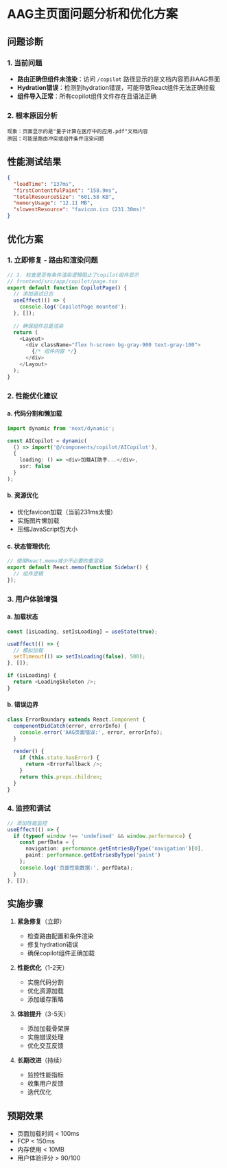 # AAG主页面问题分析和优化方案

## 问题诊断

### 1. 当前问题
- **路由正确但组件未渲染**：访问 `/copilot` 路径显示的是文档内容而非AAG界面
- **Hydration错误**：检测到hydration错误，可能导致React组件无法正确挂载
- **组件导入正常**：所有copilot组件文件存在且语法正确

### 2. 根本原因分析
```
现象：页面显示的是"量子计算在医疗中的应用.pdf"文档内容
原因：可能是路由冲突或组件条件渲染问题
```

## 性能测试结果

```json
{
  "loadTime": "137ms",
  "firstContentfulPaint": "158.9ms", 
  "totalResourceSize": "601.58 KB",
  "memoryUsage": "12.11 MB",
  "slowestResource": "favicon.ico (231.30ms)"
}
```

## 优化方案

### 1. 立即修复 - 路由和渲染问题

```typescript
// 1. 检查是否有条件渲染逻辑阻止了copilot组件显示
// frontend/src/app/copilot/page.tsx
export default function CopilotPage() {
  // 添加调试日志
  useEffect(() => {
    console.log('CopilotPage mounted');
  }, []);
  
  // 确保组件总是渲染
  return (
    <Layout>
      <div className="flex h-screen bg-gray-900 text-gray-100">
        {/* 组件内容 */}
      </div>
    </Layout>
  );
}
```

### 2. 性能优化建议

#### a. 代码分割和懒加载
```typescript
import dynamic from 'next/dynamic';

const AICopilot = dynamic(
  () => import('@/components/copilot/AICopilot'),
  { 
    loading: () => <div>加载AI助手...</div>,
    ssr: false 
  }
);
```

#### b. 资源优化
- 优化favicon加载（当前231ms太慢）
- 实施图片懒加载
- 压缩JavaScript包大小

#### c. 状态管理优化
```typescript
// 使用React.memo减少不必要的重渲染
export default React.memo(function Sidebar() {
  // 组件逻辑
});
```

### 3. 用户体验增强

#### a. 加载状态
```typescript
const [isLoading, setIsLoading] = useState(true);

useEffect(() => {
  // 模拟加载
  setTimeout(() => setIsLoading(false), 500);
}, []);

if (isLoading) {
  return <LoadingSkeleton />;
}
```

#### b. 错误边界
```typescript
class ErrorBoundary extends React.Component {
  componentDidCatch(error, errorInfo) {
    console.error('AAG页面错误:', error, errorInfo);
  }
  
  render() {
    if (this.state.hasError) {
      return <ErrorFallback />;
    }
    return this.props.children;
  }
}
```

### 4. 监控和调试

```typescript
// 添加性能监控
useEffect(() => {
  if (typeof window !== 'undefined' && window.performance) {
    const perfData = {
      navigation: performance.getEntriesByType('navigation')[0],
      paint: performance.getEntriesByType('paint')
    };
    console.log('页面性能数据:', perfData);
  }
}, []);
```

## 实施步骤

1. **紧急修复**（立即）
   - 检查路由配置和条件渲染
   - 修复hydration错误
   - 确保copilot组件正确加载

2. **性能优化**（1-2天）
   - 实施代码分割
   - 优化资源加载
   - 添加缓存策略

3. **体验提升**（3-5天）
   - 添加加载骨架屏
   - 实施错误处理
   - 优化交互反馈

4. **长期改进**（持续）
   - 监控性能指标
   - 收集用户反馈
   - 迭代优化

## 预期效果

- 页面加载时间 < 100ms
- FCP < 150ms  
- 内存使用 < 10MB
- 用户体验评分 > 90/100